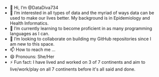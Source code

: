 - 👋 Hi, I’m @DataDiva734
- 👀 I’m interested in all types of data and the myriad of ways data can be used to make our lives better. My background is in Epidemiology and Health Informatics.
- 🌱 I’m currently learning to become proficient in as many programming languages as I can.
- 💞️ I’m looking to collaborate on building my GitHub repositories since I am new to this space.
- 📫 How to reach me ...
- 😄 Pronouns: She/Her
- ⚡ Fun fact: I have lived and worked on 3 of 7 continents and aim to live/work/play on all 7 continents before it's all said and done. 

<!---
DataDiva734/DataDiva734 is a ✨ special ✨ repository because its `README.md` (this file) appears on your GitHub profile.
You can click the Preview link to take a look at your changes.
--->
